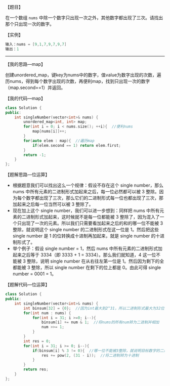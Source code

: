 【题目】

在一个数组 `nums` 中除一个数字只出现一次之外，其他数字都出现了三次。请找出那个只出现一次的数字。

【实例】

```c++
输入：nums = [9,1,7,9,7,9,7]
输出：1
```

---

【我的思路—map】

创建unordered_map，键key为nums中的数字，值value为数字出现的次数，遍历nums，得到每个数字出现的次数，再便利map，找到只出现一次的数字（map.second==1）并返回。

【我的代码—map】

```c++
class Solution {
public:
    int singleNumber(vector<int>& nums) {
        unordered_map<int, int> map;
        for(int i = 0; i < nums.size(); ++i){  //便利nums
            map[nums[i]]++;
        }
        for(auto elem : map){  //遍历map
            if(elem.second == 1) return elem.first;
        }
        return -1;
    }
};
```

【题解思路—位运算】

* 根据题意我们可以找出这么一个规律：假设不存在这个 single number，那么 nums 中所有元素的二进制形式加起来之后，每一位必然都可以被 3 整除。因为每个数字都出现了三次，那么它们的二进制形式每一位也都出现了三次，那加起来之后每一位当然可以被 3 整除了。
* 现在加上这个 single number，我们可以进一步想到：同样把 nums 中所有元素的二进制形式加起来，这时候就不是每一位都能被 3 整除了，因为混入了一个只出现了一次的元素。所以我们只需要看加起来之后的和的哪一位不能被 3 整除，就说明这个 single number 的二进制形式在这一位是 1。然后把这些 single number 是 1 的位转换成十进制再加起来，就是 single number 的十进制形式了。
* 举个例子：假设 single number = 1，然后 nums 中所有元素的二进制形式加起来之后等于 3334（即 3333 + 1 = 3334）。那么我们就知道，4 这一位不能被 3 整除，说明 single number 在从右往左第一位是 1。然后因为剩下的全都能被 3 整除，所以 single number 在剩下的位上都是 0。由此可得 single number = 0001 = 1。

【题解代码—位运算】

```c++
class Solution {
public:
    int singleNumber(vector<int>& nums) {
        int binsum[32] = {0};  //因为int最大到2^31，所以二进制形式最大为32位
        for(int num : nums) {
            for(int i = 31; i >=0; i--){
                binsum[i] += num & 1;  //将nums的所有num转为二进制并相加
                num >>= 1;
            }  
        }
        int res = 0;
        for(int i = 31; i >= 0; i--){
            if(binsum[i] % 3 != 0){  //哪一位不能被3整除，就说明目标数字的二进制在该位为1
                res += pow(2, (31 - i));  //将二进制转为十进制
            }
        }
        return res;
    }
};
```

